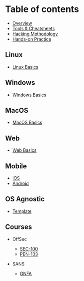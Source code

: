 # Table of contents

* [Overview](README.md)
* [Tools & Cheatsheets](tools-and-cheatsheets.md)
* [Hacking Methodology](hacking-methodology.md)
* [Hands-on Practice](hands-on-practice.md)

## Linux

* [Linux Basics](linux/basics.md)

## Windows

* [Windows Basics](windows/basics.md)

## MacOS

* [MacOS Basics](macos/macos-basics.md)

## Web

* [Web Basics](web/basics.md)

## Mobile

* [iOS](mobile/ios.md)
* [Android](mobile/android.md)

## OS Agnostic

* [Template](os-agnostic/untitled.md)

## Courses

* OffSec
    * [SEC-100](courses/SEC-103.md)
    * [PEN-103](courses/SEC-103.md)

* SANS
    * [GNFA](courses/FOR572.md)
